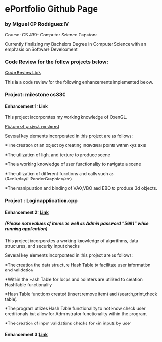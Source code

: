 # ePortfolio Github Page
### by Miguel CP Rodriguez IV 

Course: CS 499- Computer Science Capstone  

Currently finalizing my Bachelors Degree in Computer Science with an emphasis on Software Development 


### Code Review for the follow projects below: 

[Code Review Link](https://youtu.be/L57Ke2MWIyc)
  
This ia a code review for the following enhancements implemented below. 
 


### Project: milestone cs330

#### Enhancement 1: [Link](https://github.com/migrodri1980/Working-portfolio-/tree/main/milestone%20cs330)

This project incorporates my working knowledge of OpenGL.

[Picture of project rendered](https://github.com/migrodri1980/Working-portfolio-/blob/main/Project%20Pictures/ms330%20pic.JPG)

Several key elements incorporated in this project are as follows:


*The creation of an object by creating indivdiual points within xyz axis

*The utlization of light and texture to produce scene 

*The a working knowledge of user functionality to navigate a scene

*The utlization of different functions and calls such as (Redisplay/URenderGraphics/etc)

*The manipulation and binding of VAO,VBO and EBO to produce 3d objects. 


### Project : Loginapplication.cpp

#### Enhancement 2: [Link](https://github.com/migrodri1980/Working-portfolio-/blob/main/Loginapplication.cpp)
##### (Please note values of items as well as Admin password "5691" while running application)

This project incorporates a working knowledge of algorithms, data structures, and security input checks

Several key elements incorporated in this project are as follows: 

*The creation the data structure Hash Table to facilitate user information and validation

*Within the Hash Table for loops and pointers are utilized to creation HashTable functionality

*Hash Table functions created (insert,remove item) and (search,print,check table). 

*The program utlizes Hash Table functionality to not know check user creditionals but 
allow for Adminstrator functionality within the program. 

*The creation of input validations checks for cin inputs by user

#### Enhancement 3:[Link](https://github.com/migrodri1980/Working-portfolio-/blob/main/LoginapplicationWSQL.cpp)



















```

